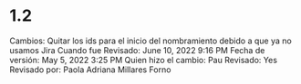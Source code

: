 # 1.2

Cambios: Quitar los ids para el inicio del nombramiento debido a que ya no usamos Jira
Cuando fue Revisado: June 10, 2022 9:16 PM
Fecha de  versión: May 5, 2022 3:25 PM
Quien hizo el cambio: Pau
Revisado: Yes
Revisado por: Paola Adriana Millares Forno